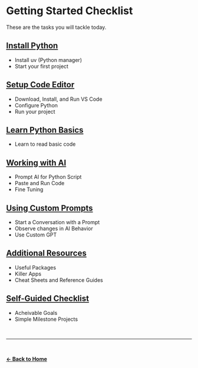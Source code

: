 # Getting Started Checklist

These are the tasks you will tackle today.

## [Install Python](first-steps.md)

- Install uv (Python manager)
- Start your first project

## **[Setup Code Editor](editors.md)**

- Download, Install, and Run VS Code
- Configure Python
- Run your project

## **[Learn Python Basics](the-basics.md)**

- Learn to read basic code

## **[Working with AI](how-to-use-with-ai.md)**

- Prompt AI for Python Script
- Paste and Run Code
- Fine Tuning

## **[Using Custom Prompts](starting-prompt.md)**

- Start a Conversation with a Prompt
- Observe changes in AI Behavior
- Use Custom GPT

## **[Additional Resources](additional-tools-and-resources.md)**

- Useful Packages
- Killer Apps
- Cheat Sheets and Reference Guides
  
## **[Self-Guided Checklist](learning-checklist.md)**

- Acheivable Goals
- Simple Milestone Projects

<br>

---

<br>

**[← Back to Home](../README.md)**
